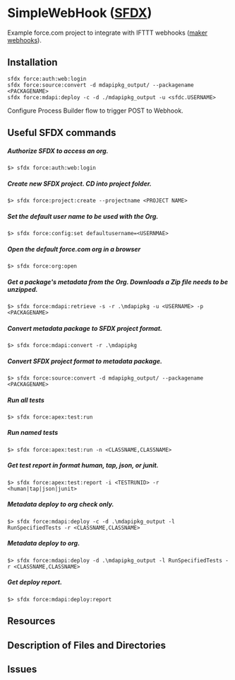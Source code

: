 # SimpleWebHook ([SFDX](https://developer.salesforce.com/docs/atlas.en-us.sfdx_dev.meta/sfdx_dev/sfdx_dev_intro.htm))

Example force.com project to integrate with IFTTT webhooks ([maker webhooks](https://ifttt.com/maker_webhooks)).

## Installation
```
sfdx force:auth:web:login
sfdx force:source:convert -d mdapipkg_output/ --packagename <PACKAGENAME>
sfdx force:mdapi:deploy -c -d ./mdapipkg_output -u <sfdc.USERNAME>
```

Configure Process Builder flow to trigger POST to Webhook.

## Useful SFDX commands

##### Authorize SFDX to access an org.
```
$> sfdx force:auth:web:login
```
##### Create new SFDX project. CD into project folder.
```
$> sfdx force:project:create --projectname <PROJECT NAME>
```
##### Set the default user name to be used with the Org.
```
$> sfdx force:config:set defaultusername=<USERNMAE>
```
##### Open the default force.com org in a browser
```
$> sfdx force:org:open
```
##### Get a package's metadata from the Org. Downloads a Zip file needs to be unzipped.
```
$> sfdx force:mdapi:retrieve -s -r .\mdapipkg -u <USERNAME> -p <PACKAGENAME>
```
##### Convert metadata package to SFDX project format.
```
$> sfdx force:mdapi:convert -r .\mdapipkg
```
##### Convert SFDX project format to metadata package.
```
$> sfdx force:source:convert -d mdapipkg_output/ --packagename <PACKAGENAME>
```
##### Run all tests
```
$> sfdx force:apex:test:run
```
##### Run named tests
```
$> sfdx force:apex:test:run -n <CLASSNAME,CLASSNAME>
```
##### Get test report in format human, tap, json, or junit.
```
$> sfdx force:apex:test:report -i <TESTRUNID> -r <human|tap|json|junit>
```
##### Metadata deploy to org check only.
```
$> sfdx force:mdapi:deploy -c -d .\mdapipkg_output -l RunSpecifiedTests -r <CLASSNAME,CLASSNAME>
```
##### Metadata deploy to org.
```
$> sfdx force:mdapi:deploy -d .\mdapipkg_output -l RunSpecifiedTests -r <CLASSNAME,CLASSNAME>
```
##### Get deploy report.
```
$> sfdx force:mdapi:deploy:report
```

## Resources


## Description of Files and Directories


## Issues


